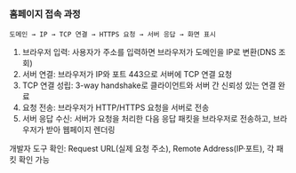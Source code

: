 ### **홈페이지 접속 과정**

`도메인 → IP → TCP 연결 → HTTPS 요청 → 서버 응답 → 화면 표시`

1. 브라우저 입력: 사용자가 주소를 입력하면 브라우저가 도메인을 IP로 변환(DNS 조회)
2. 서버 연결: 브라우저가 IP와 포트 443으로 서버에 TCP 연결 요청
3. TCP 연결 성립: 3-way handshake로 클라이언트와 서버 간 신뢰성 있는 연결 완료
4. 요청 전송: 브라우저가 HTTP/HTTPS 요청을 서버로 전송
5. 서버 응답 수신: 서버가 요청을 처리한 다음 응답 패킷을 브라우저로 전송하고, 브라우저가 받아 웹페이지 렌더링

개발자 도구 확인: Request URL(실제 요청 주소), Remote Address(IP·포트), 각 패킷 확인 가능
